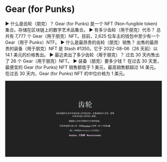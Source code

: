 # Gear (for Punks)

▶ 什么是齿轮（朋克）？
Gear (for Punks) 是一个 NFT (Non-fungible token) 集合。存储在区块链上的数字艺术品集合。
▶ 有多少齿轮（用于朋克）代币？
总共有 7,777 个 Gear（用于朋克）NFT。目前，2,625 位车主的钱包中至少有一个 Gear（用于 Punks）NTF。
▶ 什么是最昂贵的齿轮（朋克）销售？
出售的最昂贵的装备（用于朋克）NFT 是 Stash #1350。它于 2022-08-06（26 天前）以 14.1 美元的价格售出。
▶ 最近卖出了多少齿轮（用于朋克）？
过去 30 天内售出了 26 个 Gear（用于朋克）NFT。
▶ 装备（朋克）要多少钱？
在过去 30 天里，最便宜的 Gear (for Punks) NFT 销售额低于 1 美元，最高销售额超过 14 美元。在过去 30 天内，Gear (for Punks) NFT 的中位价格为 1 美元。



![nft](01.png)
